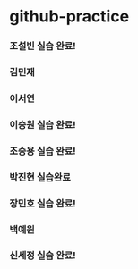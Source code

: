 # github-practice

### 조설빈 실습 완료!
### 김민재
### 이서연
### 이승원 실습 완료!
### 조승용 실습 완료!
### 박진현 실습완료
### 장민호 실습 완료!
### 백예원
### 신세정 실습 완료!

